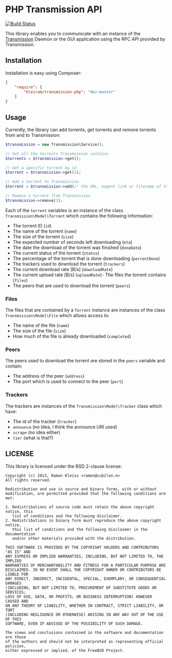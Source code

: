 # PHP Transmission API

[![Build Status](https://travis-ci.org/kleiram/transmission-php.png)](https://travis-ci.org/kleiram/transmission-php)

This library enables you to communicate with an instance of the
[Transmission](http://transmissionbt.com) Daemon or the GUI application
using the RPC API provided by Transmission.

## Installation

Installation is easy using Composer:

```json
{
    "require": {
        "kleiram/transmission-php": "dev-master"
    }
}
```

## Usage

Currently, the library can add torrents, get torrents and remove torrents
from and to Transmission:

```php
$transmission = new Transmission\Service();

// Get all the torrents Transmission contains
$torrents = $transmission->get();

// Get a specific torrent by id
$torrent = $transmission->get(1);

// Add a torrent to Transmission
$torrent = $transmission->add(/* the URL, magent link or filename of the torrent */);

// Remove a torrent from Transmission
$transmission->remove(1);
```

Each of the `torrent` variables is an instance of the class
`Transmission\Model\Torrent` which contains the following information:

 - The torrent ID (`id`)
 - The name of the torrent (`name`)
 - The size of the torrent (`size`)
 - The expected number of seconds left downloading (`eta`)
 - The date the download of the torrent was finished (`doneDate`)
 - The current status of the torrent (`status`)
 - The percentage of the torrent that is done downloading (`percentDone`)
 - The trackers used to download the torrent (`trackers`)
 - The current download rate [B/s] (`downloadRate`)
 - The current upload rate [B/s] (`uploadRate`)- The files the torrent contains (`files`)
 - The peers that are used to download the torrent (`peers`)


### Files

The files that are contained by a `Torrent` instance are instances of the
class `Transmission\Model\File` which allows access to:

 - The name of the file (`name`)
 - The size of the file (`size`)
 - How much of the file is already downloaded (`completed`)

### Peers

The peers used to download the torrent are stored in the `peers` variable and
contain:

 - The address of the peer (`address`)
 - The port which is used to connect to the peer (`port`)

### Trackers

The trackers are instances of the `Transmission\Model\Tracker` class which
have:

 - The id of the tracker (`tracker`)
 - `announce` (no idea, I think the announce URI used)
 - `scrape` (no idea either)
 - `tier` (what is that?)

## LICENSE

This library is licensed under the BSD 2-clause license:

```
Copyright (c) 2013, Ramon Kleiss <ramon@cubilon.n>
All rights reserved.

Redistribution and use in source and binary forms, with or without
modification, are permitted provided that the following conditions are met:

1. Redistributions of source code must retain the above copyright notice, this
   list of conditions and the following disclaimer.
2. Redistributions in binary form must reproduce the above copyright notice,
   this list of conditions and the following disclaimer in the documentation
   and/or other materials provided with the distribution.

THIS SOFTWARE IS PROVIDED BY THE COPYRIGHT HOLDERS AND CONTRIBUTORS "AS IS" AND
ANY EXPRESS OR IMPLIED WARRANTIES, INCLUDING, BUT NOT LIMITED TO, THE IMPLIED
WARRANTIES OF MERCHANTABILITY AND FITNESS FOR A PARTICULAR PURPOSE ARE
DISCLAIMED. IN NO EVENT SHALL THE COPYRIGHT OWNER OR CONTRIBUTORS BE LIABLE FOR
ANY DIRECT, INDIRECT, INCIDENTAL, SPECIAL, EXEMPLARY, OR CONSEQUENTIAL DAMAGES
(INCLUDING, BUT NOT LIMITED TO, PROCUREMENT OF SUBSTITUTE GOODS OR SERVICES;
LOSS OF USE, DATA, OR PROFITS; OR BUSINESS INTERRUPTION) HOWEVER CAUSED AND
ON ANY THEORY OF LIABILITY, WHETHER IN CONTRACT, STRICT LIABILITY, OR TORT
(INCLUDING NEGLIGENCE OR OTHERWISE) ARISING IN ANY WAY OUT OF THE USE OF THIS
SOFTWARE, EVEN IF ADVISED OF THE POSSIBILITY OF SUCH DAMAGE.

The views and conclusions contained in the software and documentation are those
of the authors and should not be interpreted as representing official policies,
either expressed or implied, of the FreeBSD Project.
```
